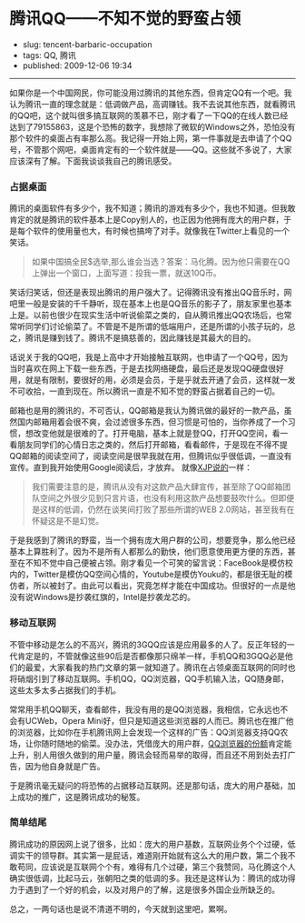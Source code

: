 # 腾讯QQ——不知不觉的野蛮占领

- slug: tencent-barbaric-occupation
- tags: QQ, 腾讯
- published: 2009-12-06 19:34

----------

如果你是一个中国网民，你可能没用过腾讯的其他东西，但肯定QQ有一个吧。我认为腾讯一直的理念就是：低调做产品，高调赚钱。我不去说其他东西，就看腾讯的QQ吧，这个就叫很多搞互联网的羡慕不已，刚才看了一下QQ的在线人数已经达到了79155863，这是个恐怖的数字，我想除了微软的Windows之外，恐怕没有那个软件的桌面占有率那么高。我记得一开始上网，第一件事就是去申请了个QQ号，不管那个网吧，桌面肯定有的一个软件就是——QQ。这些就不多说了，大家应该深有了解。下面我谈谈我自己的腾讯感受。

### 占据桌面

腾讯的桌面软件有多少个，我不知道；腾讯的游戏有多少个，我也不知道。但我敢肯定的就是腾讯的软件基本上是Copy别人的，也正因为他拥有庞大的用户群，于是每个软件的使用量也大，有时候也搞垮了对手。就像我在Twitter上看见的一个笑话。

>如果中国搞全民$选举,那么谁会当选？答案：马化腾。因为他只需要在QQ上弹出一个窗口，上面写道：投我一票，就送10Q币。

笑话归笑话，但还是表现出腾讯的用户强大了。记得腾讯没有推出QQ音乐时，网吧里一般是安装的千千静听，现在基本上也是QQ音乐的影子了，朋友家里也基本上是。以前也很少在现实生活中听说偷菜之类的，自从腾讯推出QQ农场后，也常常听同学们讨论偷菜了。不管是不是所谓的低端用户，还是所谓的小孩子玩的，总之，腾讯是赚到钱了。腾讯不是搞慈善的，因此赚钱是其最大的目的。

话说关于我的QQ吧，我是上高中才开始接触互联网，也申请了一个QQ号，因为当时喜欢在网上下载一些东西，于是去找网络硬盘，最后还是发现QQ硬盘很好用，就是有限制，要很好的用，必须是会员，于是乎就去开通了会员，这样就一发不可收拾，一直到现在。所以腾讯一直是不知不觉的野蛮占据着自己的一切。

邮箱也是用的腾讯的，不可否认，QQ邮箱是我认为腾讯做的最好的一款产品，虽然国内邮箱用着会很不爽，会过滤很多东西，但习惯是可怕的，当你养成了一个习惯，想改变他就是很难的了。打开电脑，基本上就是登QQ，打开QQ空间，看一看朋友同学们的心情日志之类的，然后打开邮箱，看看邮件，于是现在不得不提QQ邮箱的阅读空间了，阅读空间是很早我就在用，但腾讯似乎很低调，一直没有宣传。直到我开始使用Google阅读后，才放弃。 就像[XJP说的][1]一样：

>我们需要注意的是，腾讯从没有对这款产品大肆宣传，甚至除了QQ邮箱团队空间之外很少见到只言片语，也没有利用这款产品想要鼓吹什么。但即便是这样的低调，仍然在谈笑间打败了那些所谓的WEB 2.0网站，甚至我有在怀疑这是不是幻觉。

于是我感到了腾讯的野蛮，当一个拥有庞大用户群的公司，想要竞争，那么他已经基本上算胜利了。因为不是所有人都那么的勤快，他们愿意使用更方便的东西，甚至在不知不觉中自己便被占领。刚才看见一个可笑的留言说：FaceBook是模仿校内的，Twitter是模仿QQ空间心情的，Youtube是模仿Youku的，都是很无耻的模仿者，所以被封了。由此可以看出，究竟怎样才能在中国成功。但很好的一点是他没有说Windows是抄袭红旗的，Intel是抄袭龙芯的。

### 移动互联网

不管中移动是怎么的不高兴，腾讯的3GQQ应该是应用最多的人了。反正年轻的一代肯定是的，不管就像这些90后是否都像那只绵羊一样，手机QQ和3GQQ必是他们的最爱，大家看我的热门文章的第一就知道了。腾讯在占领桌面互联网的同时也将硝烟引到了移动互联网。手机QQ，QQ浏览器，QQ手机输入法，QQ随身邮，这些太多太多占据我们的手机。

常常用手机QQ聊天，查看邮件，我没有用的是QQ浏览器，我相信，它永远也不会有UCWeb，Opera Mini好，但只是知道这些浏览器的人而已。腾讯也在推广他的浏览器，比如你在手机腾讯网上会发现一个这样的广告：QQ浏览器支持QQ农场，让你随时随地的偷菜。没办法，凭借庞大的用户群，[QQ浏览器的份额][2]肯定能上升，别人用很久做到的用户量，腾讯会轻而易举的取得，而且还不用到处去打广告，因为他自身就是广告。

于是腾讯毫无疑问的将恐怖的占据移动互联网。还是那句话，庞大的用户基础，加上成功的推广，这是腾讯成功的秘笈。

### 简单结尾

腾讯成功的原因网上说了很多，比如：庞大的用户基数，互联网业务个个过硬，低调实干的领导群。其实第一是屁话，难道刚开始就有这么大的用户数，第二个我不敢苟同，应该说是互联网个个有，难得有几个过硬，第三个我赞同，马化腾这个人确实很低调，比起马云，张朝阳之类的低调的多。我还是这样认为：腾讯的成功得力于遇到了一个好的机会，以及对用户的了解，这是很多外国企业所缺乏的。

总之，一两句话也是说不清道不明的，今天就到这里吧，累啊。

[1]: http://www.xjp.cc/2009/12/03/qq-reading-room/
[2]: http://d1.it168.com/show/15936.html


